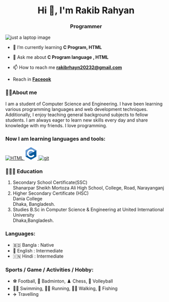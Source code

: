 <h1 align="center">Hi 👋, I'm Rakib Rahyan</h1>
<h3 align="center">Programmer</h3>

<p align="left"> <img src="https://thumbor.forbes.com/thumbor/fit-in/1290x/https://www.forbes.com/advisor/wp-content/uploads/2023/07/computer-coding.jpg" alt="just a laptop image" /> </p>


- 🌱 I’m currently learning **C Program, HTML**

- 💬 Ask me about **C Program language , HTML**

- 📫 How to reach me **rakibrhayn20232@gmail.com**</br>
- Reach in <a href="https://www.facebook.com/profile.php?id=61556517414774">**Faceook**</b><a>
<p align="left">
</p>
<h3>🙋‍♂️About me</h3>
<p>I am a student of Computer Science and Engineering. I have been learning various programming languages and web development techniques. Additionally, I enjoy teaching general background subjects to fellow students. I am always eager to learn new skills every day and share knowledge with my friends. I love programming.</p>
<h3 align="left">Now I am learning languages and tools:</h3>
<p align="left"> <a href="https://developer.mozilla.org/en-US/docs/Web/HTML" target="_blank" rel="noreferrer">
  <img src="https://encrypted-tbn0.gstatic.com/images?q=tbn:ANd9GcRsubI1xnS2EsbFC7IKOtHXy3o2yp5zNGHX8-mLk-0nVw&s" alt="HTML" width="40" height="40"/>
</a>
 </a> <a href="https://www.cprogramming.com/" target="_blank" rel="noreferrer"> <img src="https://raw.githubusercontent.com/devicons/devicon/master/icons/c/c-original.svg" alt="c" width="40" height="40"/> </a> <a href="https://git-scm.com/" target="_blank" rel="noreferrer"> <img src="https://www.vectorlogo.zone/logos/git-scm/git-scm-icon.svg" alt="git" width="40" height="40"/> </a> </p>
 <div>
 <h3>👨🏻‍🎓   Education</h3>
    <nav>
            <ol>
                <li>
                Secondary School Certificate(SSC)<br>
                Shanarpar Sheikh Mortoza Ali High School, College, Road, Narayanganj
                </li>
                <li>
                Higher Secondary Certificate (HSC) <br>
                Dania College <br>
                Dhaka, Bangladesh.
                </li>
                <li>
                Studies B.Sc in Computer Science & Engineering at United International University </br>
                Dhaka,Bangladesh.
                </li>
            </ol>
        </nav>
 </div>
 <div>
 <h3>Languages:</h3>
    <nav>
            <ul>
                <li>🇧🇩 Bangla : Native</li>
                <li>🏴󠁧󠁢󠁥󠁮󠁧󠁿 English : Intermediate</li>
                <li>🇮🇳 Hindi : Intermediate</li>
            </ul>
        </nav>
 </div>
 <div>
<h3>Sports / Game / Activities / Hobby:</h3>
        <nav>
            <ul>
                <li>⚽ Football, 🏸 Badminton, ♟️ Chess, 🏐 Volleyball</li>
                <li>🏊‍♂️ Swimming, 🏃‍♂️ Running, 🚶‍♂️ Walking, 🎣 Fishing</li>
                <li>✈️ Travelling
                </li>
            </ul>
        </nav>
</div>
